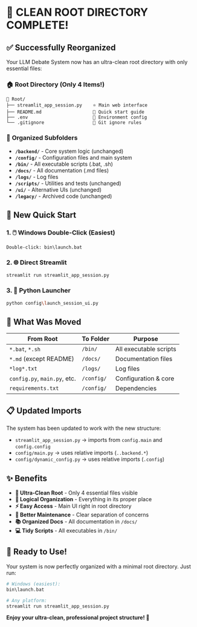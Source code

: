 # 🎯 **CLEAN ROOT DIRECTORY COMPLETE!**

## ✅ **Successfully Reorganized**

Your LLM Debate System now has an ultra-clean root directory with only essential files:

### 🏠 **Root Directory (Only 4 Items!)**
```
📁 Root/
├── streamlit_app_session.py    ⭐ Main web interface  
├── README.md                   📖 Quick start guide
├── .env                        🔧 Environment config
└── .gitignore                  📝 Git ignore rules
```

### 📁 **Organized Subfolders**
- **`/backend/`** - Core system logic (unchanged)
- **`/config/`** - Configuration files and main system
- **`/bin/`** - All executable scripts (.bat, .sh)
- **`/docs/`** - All documentation (.md files)
- **`/logs/`** - Log files
- **`/scripts/`** - Utilities and tests (unchanged)
- **`/ui/`** - Alternative UIs (unchanged)
- **`/legacy/`** - Archived code (unchanged)

## 🚀 **New Quick Start**

### **1. 🖱️ Windows Double-Click (Easiest)**
```
Double-click: bin\launch.bat
```

### **2. 🌐 Direct Streamlit**
```bash
streamlit run streamlit_app_session.py
```

### **3. 🐍 Python Launcher**
```bash
python config\launch_session_ui.py
```

## 🔧 **What Was Moved**

| **From Root** | **To Folder** | **Purpose** |
|---------------|---------------|-------------|
| `*.bat`, `*.sh` | `/bin/` | All executable scripts |
| `*.md` (except README) | `/docs/` | Documentation files |
| `*log*.txt` | `/logs/` | Log files |
| `config.py`, `main.py`, etc. | `/config/` | Configuration & core |
| `requirements.txt` | `/config/` | Dependencies |

## 📋 **Updated Imports**

The system has been updated to work with the new structure:
- `streamlit_app_session.py` → imports from `config.main` and `config.config`
- `config/main.py` → uses relative imports (`..backend.*`)
- `config/dynamic_config.py` → uses relative imports (`.config`)

## ✨ **Benefits**

- **🧹 Ultra-Clean Root** - Only 4 essential files visible
- **📁 Logical Organization** - Everything in its proper place
- **⚡ Easy Access** - Main UI right in root directory
- **🔧 Better Maintenance** - Clear separation of concerns
- **📚 Organized Docs** - All documentation in `/docs/`
- **💻 Tidy Scripts** - All executables in `/bin/`

## 🎯 **Ready to Use!**

Your system is now perfectly organized with a minimal root directory. Just run:

```bash
# Windows (easiest):
bin\launch.bat

# Any platform:
streamlit run streamlit_app_session.py
```

**Enjoy your ultra-clean, professional project structure! 🎉**
